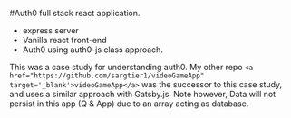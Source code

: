#Auth0 full stack react application.

- express server
- Vanilla react front-end
- Auth0 using auth0-js class approach.

This was a case study for understanding auth0. My other repo `<a href="https://github.com/sargtier1/videoGameApp" target='_blank'>videoGameApp</a>` was the successor to this case study, and uses a similar approach with Gatsby.js. Note however, Data will not persist in this app (Q & App) due to an array acting as database.

